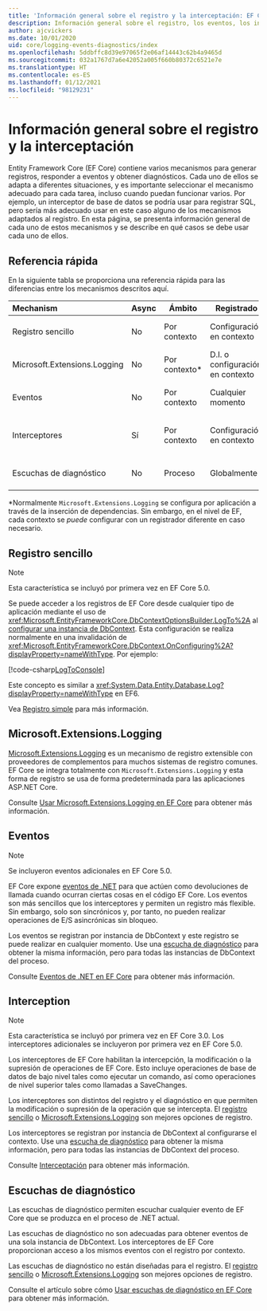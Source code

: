 ```yaml
---
title: 'Información general sobre el registro y la interceptación: EF Core'
description: Información general sobre el registro, los eventos, los interceptores y el diagnóstico de EF Core
author: ajcvickers
ms.date: 10/01/2020
uid: core/logging-events-diagnostics/index
ms.openlocfilehash: 5ddbffc8d39e97065f2e06af14443c62b4a9465d
ms.sourcegitcommit: 032a1767d7a6e42052a005f660b80372c6521e7e
ms.translationtype: HT
ms.contentlocale: es-ES
ms.lasthandoff: 01/12/2021
ms.locfileid: "98129231"
---
```

# <a name="overview-of-logging-and-interception"></a>Información general sobre el registro y la interceptación

Entity Framework Core (EF Core) contiene varios mecanismos para generar registros, responder a eventos y obtener diagnósticos. Cada uno de ellos se adapta a diferentes situaciones, y es importante seleccionar el mecanismo adecuado para cada tarea, incluso cuando puedan funcionar varios. Por ejemplo, un interceptor de base de datos se podría usar para registrar SQL, pero sería más adecuado usar en este caso alguno de los mecanismos adaptados al registro. En esta página, se presenta información general de cada uno de estos mecanismos y se describe en qué casos se debe usar cada uno de ellos.

## <a name="quick-reference"></a>Referencia rápida

En la siguiente tabla se proporciona una referencia rápida para las diferencias entre los mecanismos descritos aquí.

| Mechanism |  Async | Ámbito | Registrado | Uso previsto
|:----------|--------|-------|------------|-------------
| Registro sencillo | No | Por contexto | Configuración en contexto | Registro del tiempo de desarrollo
| Microsoft.Extensions.Logging | No | Por contexto* | D.I. o configuración en contexto | Registro de producción
| Eventos | No | Por contexto | Cualquier momento | Reacción a eventos de EF
| Interceptores | Sí | Por contexto | Configuración en contexto | Manipulación de operaciones EF
| Escuchas de diagnóstico | No | Proceso | Globalmente | Diagnósticos de aplicaciones

*Normalmente `Microsoft.Extensions.Logging` se configura por aplicación a través de la inserción de dependencias. Sin embargo, en el nivel de EF, cada contexto se _puede_ configurar con un registrador diferente en caso necesario.

## <a name="simple-logging"></a>Registro sencillo

> [!NOTE]
> Esta característica se incluyó por primera vez en EF Core 5.0.

Se puede acceder a los registros de EF Core desde cualquier tipo de aplicación mediante el uso de <xref:Microsoft.EntityFrameworkCore.DbContextOptionsBuilder.LogTo%2A> al [configurar una instancia de DbContext](xref:core/dbcontext-configuration/index). Esta configuración se realiza normalmente en una invalidación de <xref:Microsoft.EntityFrameworkCore.DbContext.OnConfiguring%2A?displayProperty=nameWithType>. Por ejemplo:

<!--
    protected override void OnConfiguring(DbContextOptionsBuilder optionsBuilder)
        => optionsBuilder.LogTo(Console.WriteLine);
-->
[!code-csharp[LogToConsole](../../../samples/core/Miscellaneous/Logging/SimpleLogging/Program.cs?name=LogToConsole)]

Este concepto es similar a <xref:System.Data.Entity.Database.Log?displayProperty=nameWithType> en EF6.

Vea [Registro simple](xref:core/logging-events-diagnostics/simple-logging) para más información.

## <a name="microsoftextensionslogging"></a>Microsoft.Extensions.Logging

[Microsoft.Extensions.Logging](/dotnet/core/extensions/logging) es un mecanismo de registro extensible con proveedores de complementos para muchos sistemas de registro comunes. EF Core se integra totalmente con `Microsoft.Extensions.Logging` y esta forma de registro se usa de forma predeterminada para las aplicaciones ASP.NET Core.

Consulte [Usar Microsoft.Extensions.Logging en EF Core](xref:core/logging-events-diagnostics/extensions-logging) para obtener más información.

## <a name="events"></a>Eventos

> [!NOTE]
> Se incluyeron eventos adicionales en EF Core 5.0.

EF Core expone [eventos de .NET](/dotnet/standard/events/) para que actúen como devoluciones de llamada cuando ocurran ciertas cosas en el código EF Core. Los eventos son más sencillos que los interceptores y permiten un registro más flexible. Sin embargo, solo son sincrónicos y, por tanto, no pueden realizar operaciones de E/S asincrónicas sin bloqueo.

Los eventos se registran por instancia de DbContext y este registro se puede realizar en cualquier momento. Use una [escucha de diagnóstico](xref:core/logging-events-diagnostics/diagnostic-listeners) para obtener la misma información, pero para todas las instancias de DbContext del proceso.

Consulte [Eventos de .NET en EF Core](xref:core/logging-events-diagnostics/events) para obtener más información.

## <a name="interception"></a>Interception

> [!NOTE]
> Esta característica se incluyó por primera vez en EF Core 3.0. Los interceptores adicionales se incluyeron por primera vez en EF Core 5.0.

Los interceptores de EF Core habilitan la intercepción, la modificación o la supresión de operaciones de EF Core. Esto incluye operaciones de base de datos de bajo nivel tales como ejecutar un comando, así como operaciones de nivel superior tales como llamadas a SaveChanges.

Los interceptores son distintos del registro y el diagnóstico en que permiten la modificación o supresión de la operación que se intercepta. El [registro sencillo](xref:core/logging-events-diagnostics/simple-logging) o [Microsoft.Extensions.Logging](xref:core/logging-events-diagnostics/extensions-logging) son mejores opciones de registro.

Los interceptores se registran por instancia de DbContext al configurarse el contexto. Use una [escucha de diagnóstico](xref:core/logging-events-diagnostics/diagnostic-listeners) para obtener la misma información, pero para todas las instancias de DbContext del proceso.

Consulte [Interceptación](xref:core/logging-events-diagnostics/interceptors) para obtener más información.

## <a name="diagnostic-listeners"></a>Escuchas de diagnóstico

Las escuchas de diagnóstico permiten escuchar cualquier evento de EF Core que se produzca en el proceso de .NET actual.

Las escuchas de diagnóstico no son adecuadas para obtener eventos de una sola instancia de DbContext. Los interceptores de EF Core proporcionan acceso a los mismos eventos con el registro por contexto.

Las escuchas de diagnóstico no están diseñadas para el registro. El [registro sencillo](xref:core/logging-events-diagnostics/simple-logging) o [Microsoft.Extensions.Logging](xref:core/logging-events-diagnostics/extensions-logging) son mejores opciones de registro.

Consulte el artículo sobre cómo [Usar escuchas de diagnóstico en EF Core](xref:core/logging-events-diagnostics/diagnostic-listeners) para obtener más información.
